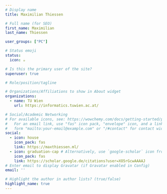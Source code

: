 ```yaml
---
# Display name
title: Maximilian Thiessen

# Full name (for SEO)
first_name: Maximilian
last_name: Thiessen

user_groups: ["PC"]

# Status emoji
status:
  icon: ☕️

# Is this the primary user of the site?
superuser: true

# Role/position/tagline

# Organizations/Affiliations to show in About widget
organizations:
  - name: TU Wien
    url: https://informatics.tuwien.ac.at/

# Social/Academic Networking
# For available icons, see: https://wowchemy.com/docs/getting-started/page-builder/#icons
#   For an email link, use "fas" icon pack, "envelope" icon, and a link in the
#   form "mailto:your-email@example.com" or "/#contact" for contact widget.
social:
  - icon: house
    icon_pack: fas
    link: https://maxthiessen.ml/
  - icon: graduation-cap # Alternatively, use `google-scholar` icon from `ai` icon pack
    icon_pack: fas
    link: https://scholar.google.de/citations?user=XO5rGcwAAAAJ
# Enter email to display Gravatar (if Gravatar enabled in Config)
email: ''

# Highlight the author in author lists? (true/false)
highlight_name: true
---
```


